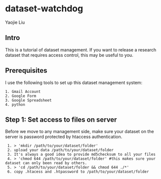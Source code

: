 # dataset-watchdog
Yaojie Liu

## Intro
This is a tutorial of dataset management. If you want to release a research dataset that requires access control, this may be useful to you.

## Prerequisites
I use the following tools to set up this dataset management system:

    1. Gmail Account
    2. Google Form
    3. Google Spreadsheet
    4. python
  
## Step 1: Set access to files on server
Before we move to any management side, make sure your dataset on the server is password protected by htaccess authentication.

     1. > 'mkdir /path/to/your/dataset/folder'
     2. upload your data /path/to/your/dataset/folder
     3. It's always a good idea to provide md5checksum to all your files
     4. > 'chmod 644 /path/to/your/dataset/folder' #this makes sure your dataset can only been read by others.
     5. > 'cd /path/to/your/dataset/folder && chmod 644 ./*'
     6. copy .htacess and .htpassword to /path/to/your/dataset/folder
 
